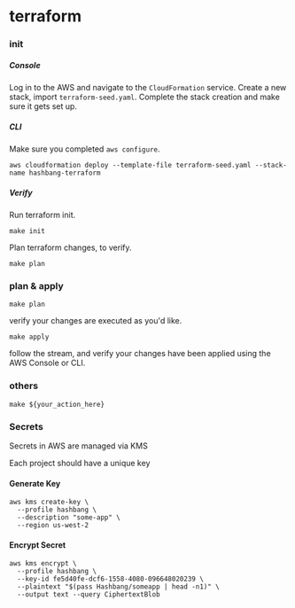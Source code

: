 # terraform

### init

##### Console

Log in to the AWS and navigate to the `CloudFormation` service. Create a new stack, import `terraform-seed.yaml`. Complete the stack creation and make sure it gets set up.

##### CLI

Make sure you completed `aws configure`.

```
aws cloudformation deploy --template-file terraform-seed.yaml --stack-name hashbang-terraform
```

##### Verify

Run terraform init.

```
make init
```

Plan terraform changes, to verify.

```
make plan
```


### plan & apply

```
make plan
```

verify your changes are executed as you'd like.

```
make apply
```

follow the stream, and verify your changes have been applied using the AWS Console or CLI.

### others

```
make ${your_action_here}
```

### Secrets

Secrets in AWS are managed via KMS

Each project should have a unique key

#### Generate Key
```
aws kms create-key \
  --profile hashbang \
  --description "some-app" \
  --region us-west-2
```

#### Encrypt Secret
```
aws kms encrypt \
  --profile hashbang \
  --key-id fe5d40fe-dcf6-1558-4080-096648020239 \
  --plaintext "$(pass Hashbang/someapp | head -n1)" \
  --output text --query CiphertextBlob
```
